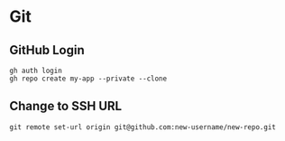 # Git
## GitHub Login
```
gh auth login
gh repo create my-app --private --clone
```

## Change to SSH URL
```
git remote set-url origin git@github.com:new-username/new-repo.git
```